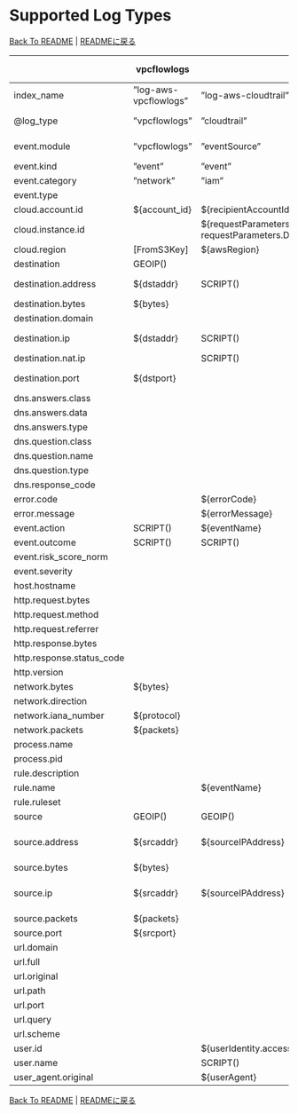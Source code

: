 # Supported Log Types

[Back To README](../README.md) | [READMEに戻る](../README_ja.md)

|                         |     vpcflowlogs     |                                                                           cloudtrail                                                                            |                guardduty                |                                                                                                                                            securityhub                                                                                                                                             |        nlb        |       alb        |       clb        |      s3accesslog      | cloudfront-realtime | cloudfront-standard |           waf           |   route53resolver   |   linux-secure   | linux-os-syslog |
|-------------------------|---------------------|-----------------------------------------------------------------------------------------------------------------------------------------------------------------|-----------------------------------------|----------------------------------------------------------------------------------------------------------------------------------------------------------------------------------------------------------------------------------------------------------------------------------------------------|-------------------|------------------|------------------|-----------------------|---------------------|---------------------|-------------------------|---------------------|------------------|-----------------|
|index_name               |”log-aws-vpcflowlogs”|”log-aws-cloudtrail”                                                                                                                                             |”log-aws-guardduty”                      |”log-aws-securityhub”                                                                                                                                                                                                                                                                               |”log-aws-elb”      |”log-aws-elb”     |”log-aws-elb”     |”log-aws-s3accesslog”  |”log-aws-cloudfront” |”log-aws-cloudfront” |”log-aws-waf”            |”log-aws-r53resolver”|”log-linux-secure”|”log-linux-os”   |
|@log_type                |”vpcflowlogs”        |”cloudtrail”                                                                                                                                                     |”guardduty”                              |”securityhub”                                                                                                                                                                                                                                                                                       |”nlb”              |”alb”             |”clb”             |”s3accesslog”          |”cloudfront-realtime”|”cloudfront-standard”|”waf”                    |”route53resolver”    |”linux-secure”    |”linux-os-syslog”|
|event.module             |”vpcflowlogs”        |”eventSource”                                                                                                                                                    |”guardduty”                              |SCRIPT()                                                                                                                                                                                                                                                                                            |”nlb”              |”alb”             |”clb”             |”s3accesslog”          |”cloudfront-realtime”|”cloudfront-standard”|”waf”                    |”route53resolver”    |”linux-secure”    |”linux-os-syslog”|
|event.kind               |”event”              |”event”                                                                                                                                                          |”alert”                                  |”alert”                                                                                                                                                                                                                                                                                             |”event”            |”event”           |”event”           |”event”                |”event”              |”event”              |”alert”                  |”event”              |”event”           |”event”          |
|event.category           |”network”            |”iam”                                                                                                                                                            |SCRIPT()                                 |SCRIPT()                                                                                                                                                                                                                                                                                            |”network”          |”web”             |”web”             |”web”                  |”web”                |”web”                |”web”                    |”network”            |SCRIPT()          |SCRIPT()         |
|event.type               |                     |                                                                                                                                                                 |                                         |                                                                                                                                                                                                                                                                                                    |                   |                  |                  |                       |                     |                     |                         |                     |                  |                 |
|cloud.account.id         |${account_id}        |${recipientAccountId}                                                                                                                                            |[FromS3Key]                              |${AwsAccountId}                                                                                                                                                                                                                                                                                     |[FromS3Key]        |[FromS3Key]       |[FromS3Key]       |[FromS3Key]            |[FromS3Key]          |[FromS3Key]          |SCRIPT()                 |[FromS3Key]          |[FromS3Key]       |[FromS3Key]      |
|cloud.instance.id        |                     |${requestParameters.instanceId responseElements.instancesSet.items.0.instanceId requestParameters.DescribeInstanceCreditSpecificationsRequest.InstanceId.content}|${resource.instanceDetails.instanceId}   |SCRIPT()                                                                                                                                                                                                                                                                                            |                   |                  |                  |                       |                     |                     |                         |${instance}          |SCRIPT()          |SCRIPT()         |
|cloud.region             |[FromS3Key]          |${awsRegion}                                                                                                                                                     |[FromS3Key]                              |${Resources.0.Region}                                                                                                                                                                                                                                                                               |[FromS3Key]        |[FromS3Key]       |[FromS3Key]       |SCRIPT()               |”global”             |”global”             |SCRIPT()                 |${region}            |[FromS3Key]       |[FromS3Key]      |
|destination              |GEOIP()              |                                                                                                                                                                 |GEOIP()                                  |GEOIP()                                                                                                                                                                                                                                                                                             |GEOIP()            |GEOIP()           |GEOIP()           |                       |                     |                     |                         |                     |                  |                 |
|destination.address      |${dstaddr}           |SCRIPT()                                                                                                                                                         |SCRIPT()                                 |${ProductFields.aws/guardduty/resource/instanceDetails/networkInterfaces.0_/privateIpAddress ProductFields.aws/guardduty/service/action/networkConnectionAction/localIpDetails/ipAddressV4}                                                                                                         |${destination_ip}  |${target_ip}      |${backend_ip}     |${EndPoint}            |                     |                     |                         |                     |                  |                 |
|destination.bytes        |${bytes}             |                                                                                                                                                                 |                                         |                                                                                                                                                                                                                                                                                                    |                   |                  |                  |                       |                     |                     |                         |                     |                  |                 |
|destination.domain       |                     |                                                                                                                                                                 |                                         |                                                                                                                                                                                                                                                                                                    |                   |                  |                  |${EndPoint}            |                     |                     |                         |                     |                  |                 |
|destination.ip           |${dstaddr}           |SCRIPT()                                                                                                                                                         |SCRIPT()                                 |${ProductFields.aws/guardduty/resource/instanceDetails/networkInterfaces.0_/privateIpAddress ProductFields.aws/guardduty/service/action/networkConnectionAction/localIpDetails/ipAddressV4}                                                                                                         |${destination_ip}  |${target_ip}      |${backend_ip}     |                       |                     |                     |                         |                     |                  |                 |
|destination.nat.ip       |                     |SCRIPT()                                                                                                                                                         |SCRIPT()                                 |${ProductFields.aws/guardduty/resource/instanceDetails/networkInterfaces.0_/publicIp}                                                                                                                                                                                                               |                   |                  |                  |                       |                     |                     |                         |                     |                  |                 |
|destination.port         |${dstport}           |                                                                                                                                                                 |SCRIPT()                                 |${ProductFields.aws/guardduty/service/action/portProbeAction/portProbeDetails/localPortDetails.0_/port ProductFields.aws/guardduty/service/action/networkConnectionAction/localPortDetails/port}                                                                                                    |${destination_port}|${target_port}    |${backend_port}   |                       |                     |                     |                         |                     |                  |                 |
|dns.answers.class        |                     |                                                                                                                                                                 |                                         |                                                                                                                                                                                                                                                                                                    |                   |                  |                  |                       |                     |                     |                         |${answers.0.Class}   |                  |                 |
|dns.answers.data         |                     |                                                                                                                                                                 |                                         |                                                                                                                                                                                                                                                                                                    |                   |                  |                  |                       |                     |                     |                         |${answers.0.Rdata}   |                  |                 |
|dns.answers.type         |                     |                                                                                                                                                                 |                                         |                                                                                                                                                                                                                                                                                                    |                   |                  |                  |                       |                     |                     |                         |${answers.0.Type}    |                  |                 |
|dns.question.class       |                     |                                                                                                                                                                 |                                         |                                                                                                                                                                                                                                                                                                    |                   |                  |                  |                       |                     |                     |                         |${query_class}       |                  |                 |
|dns.question.name        |                     |                                                                                                                                                                 |${service.action.dnsRequestAction.domain}|${ProductFields.aws/guardduty/service/action/dnsRequestAction/domain}                                                                                                                                                                                                                               |                   |                  |                  |                       |                     |                     |                         |${query_name}        |                  |                 |
|dns.question.type        |                     |                                                                                                                                                                 |                                         |                                                                                                                                                                                                                                                                                                    |                   |                  |                  |                       |                     |                     |                         |${query_type}        |                  |                 |
|dns.response_code        |                     |                                                                                                                                                                 |                                         |                                                                                                                                                                                                                                                                                                    |                   |                  |                  |                       |                     |                     |                         |${rcode}             |                  |                 |
|error.code               |                     |${errorCode}                                                                                                                                                     |                                         |                                                                                                                                                                                                                                                                                                    |                   |                  |                  |                       |                     |                     |                         |                     |                  |                 |
|error.message            |                     |${errorMessage}                                                                                                                                                  |                                         |                                                                                                                                                                                                                                                                                                    |                   |                  |                  |                       |                     |                     |                         |                     |                  |                 |
|event.action             |SCRIPT()             |${eventName}                                                                                                                                                     |                                         |                                                                                                                                                                                                                                                                                                    |                   |                  |                  |                       |                     |                     |${action}                |                     |SCRIPT()          |SCRIPT()         |
|event.outcome            |SCRIPT()             |SCRIPT()                                                                                                                                                         |                                         |                                                                                                                                                                                                                                                                                                    |                   |                  |                  |                       |                     |                     |                         |                     |SCRIPT()          |SCRIPT()         |
|event.risk_score_norm    |                     |                                                                                                                                                                 |                                         |${Severity.Normalized}                                                                                                                                                                                                                                                                              |                   |                  |                  |                       |                     |                     |                         |                     |                  |                 |
|event.severity           |                     |                                                                                                                                                                 |${severity}                              |${Severity.Product Severity.Original}                                                                                                                                                                                                                                                               |                   |                  |                  |                       |                     |                     |                         |                     |                  |                 |
|host.hostname            |                     |                                                                                                                                                                 |                                         |                                                                                                                                                                                                                                                                                                    |                   |                  |                  |                       |                     |                     |                         |                     |${hostname}       |${hostname}      |
|http.request.bytes       |                     |                                                                                                                                                                 |                                         |                                                                                                                                                                                                                                                                                                    |${received_bytes}  |${received_bytes} |${received_bytes} |                       |${cs_bytes}          |${cs_bytes}          |                         |                     |                  |                 |
|http.request.method      |                     |                                                                                                                                                                 |                                         |                                                                                                                                                                                                                                                                                                    |                   |${http_method}    |${http_method}    |${RequestURI_operation}|${cs_method}         |${cs_method}         |${httpRequest.httpMethod}|                     |                  |                 |
|http.request.referrer    |                     |                                                                                                                                                                 |                                         |                                                                                                                                                                                                                                                                                                    |                   |                  |                  |${Referrer}            |${cs_referer}        |${cs_referer}        |SCRIPT()                 |                     |                  |                 |
|http.response.bytes      |                     |                                                                                                                                                                 |                                         |                                                                                                                                                                                                                                                                                                    |${sent_bytes}      |${sent_bytes}     |${sent_bytes}     |${BytesSent}           |${sc_bytes}          |${sc_bytes}          |                         |                     |                  |                 |
|http.response.status_code|                     |                                                                                                                                                                 |                                         |                                                                                                                                                                                                                                                                                                    |                   |${elb_status_code}|${elb_status_code}|${HTTPstatus}          |${sc_status}         |${sc_status}         |                         |                     |                  |                 |
|http.version             |                     |                                                                                                                                                                 |                                         |                                                                                                                                                                                                                                                                                                    |                   |${http_version}   |${http_version}   |                       |SCRIPT()             |SCRIPT()             |SCRIPT()                 |                     |                  |                 |
|network.bytes            |${bytes}             |                                                                                                                                                                 |                                         |                                                                                                                                                                                                                                                                                                    |                   |                  |                  |                       |                     |                     |                         |                     |                  |                 |
|network.direction        |                     |                                                                                                                                                                 |SCRIPT()                                 |                                                                                                                                                                                                                                                                                                    |                   |                  |                  |                       |                     |                     |                         |                     |                  |                 |
|network.iana_number      |${protocol}          |                                                                                                                                                                 |                                         |                                                                                                                                                                                                                                                                                                    |                   |                  |                  |                       |                     |                     |                         |                     |                  |                 |
|network.packets          |${packets}           |                                                                                                                                                                 |                                         |                                                                                                                                                                                                                                                                                                    |                   |                  |                  |                       |                     |                     |                         |                     |                  |                 |
|process.name             |                     |                                                                                                                                                                 |                                         |                                                                                                                                                                                                                                                                                                    |                   |                  |                  |                       |                     |                     |                         |                     |${proc}           |${proc}          |
|process.pid              |                     |                                                                                                                                                                 |                                         |                                                                                                                                                                                                                                                                                                    |                   |                  |                  |                       |                     |                     |                         |                     |${pid}            |${pid}           |
|rule.description         |                     |                                                                                                                                                                 |${title}                                 |${Description}                                                                                                                                                                                                                                                                                      |                   |                  |                  |                       |                     |                     |                         |                     |                  |                 |
|rule.name                |                     |${eventName}                                                                                                                                                     |${type}                                  |${Types}                                                                                                                                                                                                                                                                                            |                   |                  |                  |                       |                     |                     |${terminatingRuleId}     |                     |                  |                 |
|rule.ruleset             |                     |                                                                                                                                                                 |                                         |                                                                                                                                                                                                                                                                                                    |                   |                  |                  |                       |                     |                     |SCRIPT()                 |                     |                  |                 |
|source                   |GEOIP()              |GEOIP()                                                                                                                                                          |GEOIP()                                  |GEOIP()                                                                                                                                                                                                                                                                                             |GEOIP()            |GEOIP()           |GEOIP()           |GEOIP()                |GEOIP()              |GEOIP()              |GEOIP()                  |                     |GEOIP()           |GEOIP()          |
|source.address           |${srcaddr}           |${sourceIPAddress}                                                                                                                                               |SCRIPT()                                 |${ProductFields.aws/guardduty/service/action/awsApiCallAction/remoteIpDetails/ipAddressV4 ProductFields.aws/guardduty/service/action/networkConnectionAction/remoteIpDetails/ipAddressV4 ProductFields.aws/guardduty/service/action/portProbeAction/portProbeDetails.0_/remoteIpDetails/ipAddressV4}|${client_ip}       |${client_ip}      |${client_ip}      |${RemoteIP}            |${c_ip}              |${c_ip}              |${httpRequest.clientIp}  |${srcaddr}           |                  |                 |
|source.bytes             |${bytes}             |                                                                                                                                                                 |                                         |                                                                                                                                                                                                                                                                                                    |                   |                  |                  |                       |                     |                     |                         |                     |                  |                 |
|source.ip                |${srcaddr}           |${sourceIPAddress}                                                                                                                                               |SCRIPT()                                 |${ProductFields.aws/guardduty/service/action/awsApiCallAction/remoteIpDetails/ipAddressV4 ProductFields.aws/guardduty/service/action/networkConnectionAction/remoteIpDetails/ipAddressV4 ProductFields.aws/guardduty/service/action/portProbeAction/portProbeDetails.0_/remoteIpDetails/ipAddressV4}|${client_ip}       |${client_ip}      |${client_ip}      |${RemoteIP}            |${c_ip}              |${c_ip}              |${httpRequest.clientIp}  |${srcaddr}           |SCRIPT()          |SCRIPT()         |
|source.packets           |${packets}           |                                                                                                                                                                 |                                         |                                                                                                                                                                                                                                                                                                    |                   |                  |                  |                       |                     |                     |                         |                     |                  |                 |
|source.port              |${srcport}           |                                                                                                                                                                 |SCRIPT()                                 |${ProductFields.aws/guardduty/service/action/networkConnectionAction/remotePortDetails/port}                                                                                                                                                                                                        |${client_port}     |${client_port}    |${client_port}    |                       |${c_port}            |${c_port}            |                         |${srcport}           |SCRIPT()          |SCRIPT()         |
|url.domain               |                     |                                                                                                                                                                 |                                         |                                                                                                                                                                                                                                                                                                    |${domain_name}     |${http_host}      |${http_host}      |${EndPoint}            |${cs_host}           |${x_host_header}     |                         |                     |                  |                 |
|url.full                 |                     |                                                                                                                                                                 |                                         |                                                                                                                                                                                                                                                                                                    |                   |SCRIPT()          |SCRIPT()          |                       |SCRIPT()             |SCRIPT()             |                         |                     |                  |                 |
|url.original             |                     |                                                                                                                                                                 |                                         |                                                                                                                                                                                                                                                                                                    |                   |                  |                  |${RequestURI_key}      |                     |                     |                         |                     |                  |                 |
|url.path                 |                     |                                                                                                                                                                 |                                         |                                                                                                                                                                                                                                                                                                    |                   |${http_path}      |${http_path}      |                       |SCRIPT()             |${cs_uri_stem}       |${httpRequest.uri}       |                     |                  |                 |
|url.port                 |                     |                                                                                                                                                                 |                                         |                                                                                                                                                                                                                                                                                                    |${destination_port}|${http_port}      |${http_port}      |                       |                     |                     |                         |                     |                  |                 |
|url.query                |                     |                                                                                                                                                                 |                                         |                                                                                                                                                                                                                                                                                                    |                   |${http_query}     |${http_query}     |                       |${cs_uri_query}      |${cs_uri_query}      |${httpRequest.args}      |                     |                  |                 |
|url.scheme               |                     |                                                                                                                                                                 |                                         |                                                                                                                                                                                                                                                                                                    |                   |${http_protocol}  |${http_protocol}  |                       |${cs_protocol}       |${cs_protocol}       |                         |                     |                  |                 |
|user.id                  |                     |${userIdentity.accessKeyId}                                                                                                                                      |${resource.accessKeyDetails.accessKeyId} |SCRIPT()                                                                                                                                                                                                                                                                                            |                   |                  |                  |                       |                     |                     |                         |                     |SCRIPT()          |SCRIPT()         |
|user.name                |                     |SCRIPT()                                                                                                                                                         |${resource.accessKeyDetails.userName}    |SCRIPT()                                                                                                                                                                                                                                                                                            |                   |                  |                  |SCRIPT()               |                     |                     |                         |                     |SCRIPT()          |SCRIPT()         |
|user_agent.original      |                     |${userAgent}                                                                                                                                                     |                                         |                                                                                                                                                                                                                                                                                                    |                   |${useragent}      |${useragent}      |${UserAgent}           |SCRIPT()             |SCRIPT()             |SCRIPT()                 |                     |                  |                 |

[Back To README](../README.md) | [READMEに戻る](../README_ja.md)
